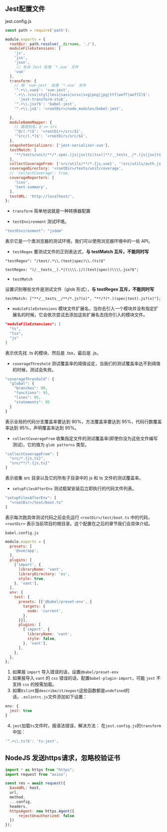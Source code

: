 ## Jest配置文件

jest.config.js
```js
const path = require('path');

module.exports = {
  rootDir: path.resolve(__dirname, './'),
  moduleFileExtensions: [
    'js', 
    'jsx', 
    'json', 
     // 告诉 Jest 处理 `*.vue` 文件
    'vue'
  ],
  transform: {
    // 用 `vue-jest` 处理 `*.vue` 文件
    '^.+\\.vue$': 'vue-jest',
    '.+\\.(css|styl|less|sass|scss|svg|png|jpg|ttf|woff|woff2)$':
      'jest-transform-stub',
    '^.+\\.jsx?$': 'babel-jest',
    '^.+\\.js$': '<rootDir>/node_modules/babel-jest',

  },
  moduleNameMapper: {
    // 路径别名，@ => src
    '^@/(.*)$': '<rootDir>/src/$1',
    '^src/(.*)$': '<rootDir>/src/$1',
  },
  snapshotSerializers: ['jest-serializer-vue'],
  testMatch: [
    '**/tests/unit/**/*.spec.(js|jsx|ts|tsx)|**/__tests__/*.(js|jsx|ts|tsx)',
  ],
  collectCoverageFrom: ['src/utils/**/*.{js,vue}', '!src/utils/auth.js', '!src/utils/request.js', 'src/components/**/*.{js,vue}'],
  coverageDirectory: '<rootDir>/tests/unit/coverage',
  // 'collectCoverage': true,
  coverageReporters: [
    'lcov',
    'text-summary',
  ],
  testURL: 'http://localhost/',
};
```

- `transform`
简单地说就是一种转换器配置

-  `testEnvironment`
测试环境。
```js
"testEnvironment": "jsdom"
```
表示它是一个类浏览器的测试环境，我们可以使用浏览器环境中的一些 API。

- `testRegex`
要测试文件的正则表达式，**与 testMatch 互斥，不能同时写**

```
"testRegex": "/test/.*\\.(test|spec)\\.(ts)$"
```
```
testRegex: "(/__tests__).*|(\\\\.|/)(test|spec))\\\\.jsx?$";
```

- `testMatch`

设置识别哪些文件是测试文件（glob 形式），**与 testRegex 互斥，不能同时写**

```
testMatch: ["**/__tests__/**/*.js?(x)", "**/?(*.)(spec|test).js?(x)"];
```

- `moduleFileExtensions`
模块文件扩展名，当你去引入一个模块并没有指定扩展名的时候，它会依次尝试去添加这些扩展名去找你引入的模块文件。
```json
"moduleFileExtensions": [
  "ts",
  "tsx",
  "js"
]
```
表示优先找 .ts 的模块、然后是 .tsx，最后是 .js。

- `coverageThreshold`
测试覆盖率的阈值设定，当我们的测试覆盖率达不到阈值的时候，测试会失败。
```js
"coverageThreshold": {
  "global": {
    "branches": 90,
    "functions": 95,
    "lines": 95,
    "statements": 95
  }
}
```
表示全局的代码分支覆盖率要达到 90%，方法覆盖率要达到 95%，代码行数覆盖率达到 95%，声明覆盖率达到 95%。

- `collectCoverageFrom`
收集指定文件的测试覆盖率(即使你没为这些文件编写测试)，它的值为 `glob patterns` 类型。
```js
"collectCoverageFrom": [
  "src/*.{js,ts}",
  "src/**/*.{js,ts}"
]
```
表示收集 src 目录以及它的所有子目录中的 js 和 ts 文件的测试覆盖率。

- `setupFilesAfterEnv`
测试框架安装后立即执行的代码文件列表。
```js
"setupFilesAfterEnv": [
  "<rootDir>/test/boot.ts"
]
```

表示每次跑具体测试代码之前会先运行 `<rootDir>/test/boot.ts` 中的代码，`<rootDir>` 表示当前项目的根目录。这个配置在之后的章节我们会具体介绍。


`babel.config.js`


```js
module.exports = {
  presets: [
    '@vue/app',
  ],
  plugins: [
    ['import', {
      libraryName: 'vant',
      libraryDirectory: 'es',
      style: true,
    }, 'vant'],
  ],
  env: {
    test: {
      presets: [['@babel/preset-env', {
        targets: {
          node: 'current',
        },
      }]],
      plugins: [
        ['import', {
          libraryName: 'vant',
          style: false,
        }, 'vant'],
      ],
    },
  },
};
```
1. 如果报 `import` 导入错误的话，设置`@babel/preset-env`
2. 如果报导入 `vant` 的 `css` 错误的话，配置`babel-plugin-import`，可能 `jest` 不支持 `css` 的按需加载。
3. 如果`Eslint`报`describe/it/expect`这些函数都是`undefined`的话，`.eslintrc.js`文件添加如下设置：
```js
env: {
  jest: true
}
```
4. `jest`加载`ts`文件时，报语法错误，解决方法：
   在`jest.config.js`的`transform`中加：

```js
'^.+\\.ts?$': 'ts-jest',
```




## NodeJS 发送https请求，忽略校验证书

```js
import * as https from "https";
import request from "axios";

const res = await request({
  baseURL: host,
  url,
  method,
  ...config,
  headers,
  httpsAgent: new https.Agent({
      rejectUnauthorized: false
  })
});
```
